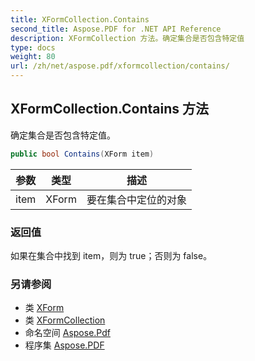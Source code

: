 ```yaml
---
title: XFormCollection.Contains
second_title: Aspose.PDF for .NET API Reference
description: XFormCollection 方法。确定集合是否包含特定值
type: docs
weight: 80
url: /zh/net/aspose.pdf/xformcollection/contains/
---
```

## XFormCollection.Contains 方法

确定集合是否包含特定值。

```csharp
public bool Contains(XForm item)
```

| 参数 | 类型 | 描述 |
| --- | --- | --- |
| item | XForm | 要在集合中定位的对象 |

### 返回值

如果在集合中找到 item，则为 true；否则为 false。

### 另请参阅

* 类 [XForm](../../xform/)
* 类 [XFormCollection](../)
* 命名空间 [Aspose.Pdf](../../../aspose.pdf/)
* 程序集 [Aspose.PDF](../../../)